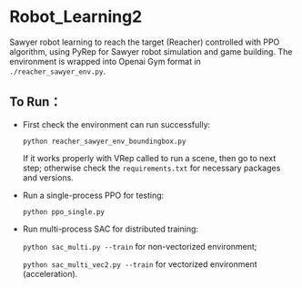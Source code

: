 # Robot_Learning2

Sawyer robot learning to reach the target (Reacher) controlled with PPO algorithm, using PyRep for Sawyer robot simulation and game building. The environment is wrapped into Openai Gym format in `./reacher_sawyer_env.py`.


## To Run：
* First check the environment can run successfully:

    `python reacher_sawyer_env_boundingbox.py`

    If it works properly with VRep called to run a scene, then go to next step; otherwise check the `requirements.txt` for necessary packages and versions.

* Run a single-process PPO for testing: 

  `python ppo_single.py`
  
* Run multi-process SAC for distributed training:

  `python sac_multi.py --train` for non-vectorized environment;

  `python sac_multi_vec2.py --train` for vectorized environment (acceleration).
